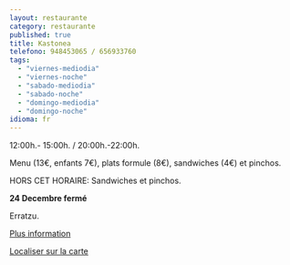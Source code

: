 ```yaml
---
layout: restaurante
category: restaurante
published: true
title: Kastonea
telefono: 948453065 / 656933760
tags: 
  - "viernes-mediodia"
  - "viernes-noche"
  - "sabado-mediodia"
  - "sabado-noche"
  - "domingo-mediodia"
  - "domingo-noche"
idioma: fr
---
```


12:00h.- 15:00h. / 20:00h.-22:00h.

Menu (13€, enfants 7€), plats formule (8€), sandwiches (4€) et pinchos.

HORS CET HORAIRE: Sandwiches et pinchos.

**24 Decembre fermé**

Erratzu.

[Plus information](http://www.consorciobertiz.org/consorcio/dondecomer/restaurantes/erratzu-es-0-181/restaurante-kastonea.html)

[Localiser sur la carte](https://maps.google.es/maps?q=restaurante+kastonea+erratzu&amp;hl=es&amp;ll=43.181491,-1.455774&amp;spn=0.010186,0.01929&amp;sll=43.357722,-1.413884&amp;sspn=0.081252,0.154324&amp;t=h&amp;hq=restaurante+kastonea&amp;hnear=Erratzu,+Navarra&amp;z=16&amp;iwloc=A "Restaurant Kastonea")